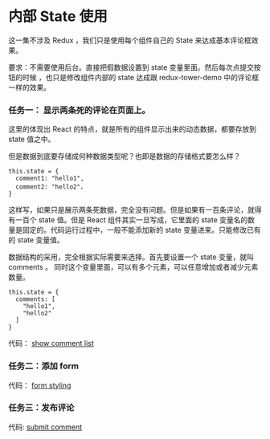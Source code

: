 # 内部 State 使用

这一集不涉及 Redux ，我们只是使用每个组件自己的 State 来达成基本评论框效果。

要求：不需要使用后台。直接把假数据设置到 state 变量里面。然后每次点提交按钮的时候
，也只是修改组件内部的 state 达成跟 redux-tower-demo 中的评论框一样的效果。

### 任务一： 显示两条死的评论在页面上。

这里的体现出 React 的特点，就是所有的组件显示出来的动态数据，都要存放到 state 值之中。

但是数据到底要存储成何种数据类型呢？也即是数据的存储格式要怎么样？

```
this.state = {
  comment1: "hello1",
  comment2: "hello2"，
}
```

这样写，如果只是展示两条死数据，完全没有问题。但是如果有一百条评论，就得有一百个 state 值。但是 React 组件其实一旦写成，它里面的 state 变量名的数量是固定的。代码运行过程中，一般不能添加新的 state 变量进来。只能修改已有的 state 变量值。

数据结构的采用，完全根据实际需要来选择。首先要设置一个 state 变量，就叫 comments 。
同时这个变量里面，可以有多个元素，可以任意增加或者减少元素数量。

```
this.state = {
  comments: [
    "hello1",
    "hello2"
  ]
}
```

代码： [show comment list](https://github.com/happypeter/redux-hello/commit/0bb19f86d2e4127c2d65e3f4a6cc354833179a6b)

### 任务二：添加 form

代码： [form styling](https://github.com/happypeter/redux-hello/commit/5981a40e12891ca8529719ba4f0b4b4b8b627ee5)


### 任务三：发布评论

代码: [submit comment](https://github.com/happypeter/redux-hello/commit/d8a789855499449be8ef6e0ab44786fb4720f682)
